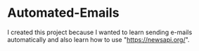 # Automated-Emails

I created this project because I wanted to learn sending e-mails automatically and also learn how to use "https://newsapi.org/".
